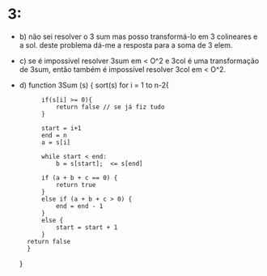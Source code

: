 # 3:
- b) não sei resolver o 3 sum mas posso transformá-lo em 3 colineares e a sol. deste problema dá-me a resposta para a soma de 3 elem.

- c) se é impossível resolver 3sum em < O^2 e 3col é uma transformação de 3sum, então também é impossível resolver 3col em < O^2.

- d) function 3Sum (s) {
        sort(s)
        for i = 1 to n-2{

            if(s[i] >= 0){
                return false // se já fiz tudo
            }

            start = i+1
            end = n
            a = s[i]

            while start < end:
                b = s[start];  <= s[end]
            
            if (a + b + c == 0) {
                return true
            }
            else if (a + b + c > 0) {
                end = end - 1
            }
            else {
                start = start + 1
            }
        return false
        }
    }